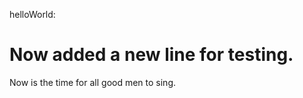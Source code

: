 helloWorld:

Now added a new line for testing.
==========

Now is the time for all good men to sing.


